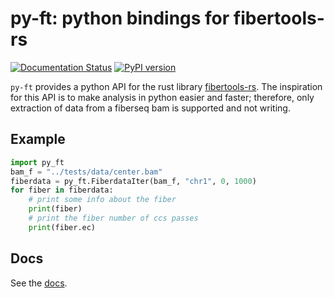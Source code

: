 # py-ft: python bindings for fibertools-rs
[![Documentation Status](https://readthedocs.org/projects/py-ft/badge/?version=latest)](https://py-ft.readthedocs.io/en/latest/?badge=latest)
[![PyPI version](https://badge.fury.io/py/py-ft.svg)](https://badge.fury.io/py/py-ft)

`py-ft` provides a python API for the rust library [fibertools-rs](https://github.com/fiberseq/fibertools-rs). The inspiration for this API is to make analysis in python easier and faster; therefore, only extraction of data from a fiberseq bam is supported and not writing. 

## Example
```python
import py_ft
bam_f = "../tests/data/center.bam"
fiberdata = py_ft.FiberdataIter(bam_f, "chr1", 0, 1000)
for fiber in fiberdata:
    # print some info about the fiber
    print(fiber)
    # print the fiber number of ccs passes
    print(fiber.ec)    
```

## Docs
See the [docs](https://py-ft.readthedocs.io/en/latest/).